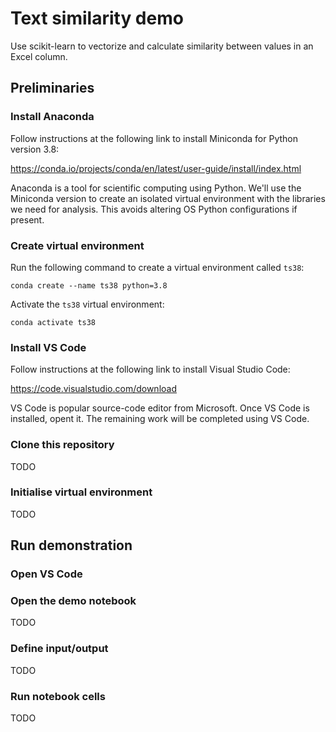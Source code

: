 # Text similarity demo

Use scikit-learn to vectorize and calculate similarity between values in an Excel column.


## Preliminaries

### Install Anaconda

Follow instructions at the following link to install Miniconda for Python version 3.8:

https://conda.io/projects/conda/en/latest/user-guide/install/index.html

Anaconda is a tool for scientific computing using Python. We'll use the Miniconda version to create an isolated virtual environment with the libraries we need for analysis. This avoids altering OS Python configurations if present.


### Create virtual environment

Run the following command to create a virtual environment called `ts38`:

```conda create --name ts38 python=3.8```

Activate the `ts38` virtual environment:

```conda activate ts38```


### Install VS Code

Follow instructions at the following link to install Visual Studio Code:

https://code.visualstudio.com/download

VS Code is popular source-code editor from Microsoft. Once VS Code is installed, opent it. The remaining work will be completed using VS Code.


### Clone this repository

TODO


### Initialise virtual environment

TODO


## Run demonstration


### Open VS Code


### Open the demo notebook

TODO


### Define input/output

TODO


### Run notebook cells

TODO

